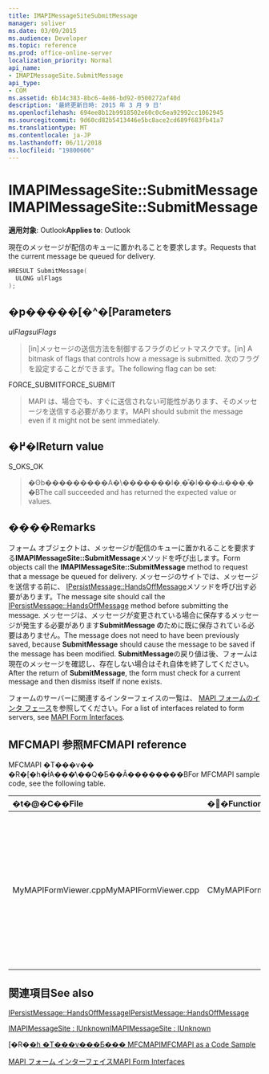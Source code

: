 ```yaml
---
title: IMAPIMessageSiteSubmitMessage
manager: soliver
ms.date: 03/09/2015
ms.audience: Developer
ms.topic: reference
ms.prod: office-online-server
localization_priority: Normal
api_name:
- IMAPIMessageSite.SubmitMessage
api_type:
- COM
ms.assetid: 6b14c383-8bc6-4e86-bd92-0500272af40d
description: '最終更新日時: 2015 年 3 月 9 日'
ms.openlocfilehash: 694ee8b12b9918502e60c0c6ea92992cc1062945
ms.sourcegitcommit: 9d60cd82b5413446e5bc8ace2cd689f683fb41a7
ms.translationtype: MT
ms.contentlocale: ja-JP
ms.lasthandoff: 06/11/2018
ms.locfileid: "19800606"
---
```

# <a name="imapimessagesitesubmitmessage"></a><span data-ttu-id="ac6b0-103">IMAPIMessageSite::SubmitMessage</span><span class="sxs-lookup"><span data-stu-id="ac6b0-103">IMAPIMessageSite::SubmitMessage</span></span>

  
  
<span data-ttu-id="ac6b0-104">**適用対象**: Outlook</span><span class="sxs-lookup"><span data-stu-id="ac6b0-104">**Applies to**: Outlook</span></span> 
  
<span data-ttu-id="ac6b0-105">現在のメッセージが配信のキューに置かれることを要求します。</span><span class="sxs-lookup"><span data-stu-id="ac6b0-105">Requests that the current message be queued for delivery.</span></span>
  
```cpp
HRESULT SubmitMessage(
  ULONG ulFlags
);
```

## <a name="parameters"></a><span data-ttu-id="ac6b0-106">�p�����[�^�[</span><span class="sxs-lookup"><span data-stu-id="ac6b0-106">Parameters</span></span>

 <span data-ttu-id="ac6b0-107">_ulFlags_</span><span class="sxs-lookup"><span data-stu-id="ac6b0-107">_ulFlags_</span></span>
  
> <span data-ttu-id="ac6b0-108">[in]メッセージの送信方法を制御するフラグのビットマスクです。</span><span class="sxs-lookup"><span data-stu-id="ac6b0-108">[in] A bitmask of flags that controls how a message is submitted.</span></span> <span data-ttu-id="ac6b0-109">次のフラグを設定することができます。</span><span class="sxs-lookup"><span data-stu-id="ac6b0-109">The following flag can be set:</span></span>
    
<span data-ttu-id="ac6b0-110">FORCE_SUBMIT</span><span class="sxs-lookup"><span data-stu-id="ac6b0-110">FORCE_SUBMIT</span></span> 
  
> <span data-ttu-id="ac6b0-111">MAPI は、場合でも、すぐに送信されない可能性があります、そのメッセージを送信する必要があります。</span><span class="sxs-lookup"><span data-stu-id="ac6b0-111">MAPI should submit the message even if it might not be sent immediately.</span></span>
    
## <a name="return-value"></a><span data-ttu-id="ac6b0-112">�߂�l</span><span class="sxs-lookup"><span data-stu-id="ac6b0-112">Return value</span></span>

<span data-ttu-id="ac6b0-113">S_OK</span><span class="sxs-lookup"><span data-stu-id="ac6b0-113">S_OK</span></span> 
  
> <span data-ttu-id="ac6b0-114">�ʘb���������A�\�������l�܂��͒l���Ԃ���܂��B</span><span class="sxs-lookup"><span data-stu-id="ac6b0-114">The call succeeded and has returned the expected value or values.</span></span>
    
## <a name="remarks"></a><span data-ttu-id="ac6b0-115">����</span><span class="sxs-lookup"><span data-stu-id="ac6b0-115">Remarks</span></span>

<span data-ttu-id="ac6b0-116">フォーム オブジェクトは、メッセージが配信のキューに置かれることを要求する**IMAPIMessageSite::SubmitMessage**メソッドを呼び出します。</span><span class="sxs-lookup"><span data-stu-id="ac6b0-116">Form objects call the **IMAPIMessageSite::SubmitMessage** method to request that a message be queued for delivery.</span></span> <span data-ttu-id="ac6b0-117">メッセージのサイトでは、メッセージを送信する前に、 [IPersistMessage::HandsOffMessage](ipersistmessage-handsoffmessage.md)メソッドを呼び出す必要があります。</span><span class="sxs-lookup"><span data-stu-id="ac6b0-117">The message site should call the [IPersistMessage::HandsOffMessage](ipersistmessage-handsoffmessage.md) method before submitting the message.</span></span> <span data-ttu-id="ac6b0-118">メッセージは、メッセージが変更されている場合に保存するメッセージが発生する必要があります**SubmitMessage の**ために既に保存されている必要はありません。</span><span class="sxs-lookup"><span data-stu-id="ac6b0-118">The message does not need to have been previously saved, because **SubmitMessage** should cause the message to be saved if the message has been modified.</span></span> <span data-ttu-id="ac6b0-119">**SubmitMessage**の戻り値は後、フォームは現在のメッセージを確認し、存在しない場合はそれ自体を終了してください。</span><span class="sxs-lookup"><span data-stu-id="ac6b0-119">After the return of **SubmitMessage**, the form must check for a current message and then dismiss itself if none exists.</span></span> 
  
<span data-ttu-id="ac6b0-120">フォームのサーバーに関連するインターフェイスの一覧は、 [MAPI フォームのインタ フェース](mapi-form-interfaces.md)を参照してください。</span><span class="sxs-lookup"><span data-stu-id="ac6b0-120">For a list of interfaces related to form servers, see [MAPI Form Interfaces](mapi-form-interfaces.md).</span></span>
  
## <a name="mfcmapi-reference"></a><span data-ttu-id="ac6b0-121">MFCMAPI 参照</span><span class="sxs-lookup"><span data-stu-id="ac6b0-121">MFCMAPI reference</span></span>

<span data-ttu-id="ac6b0-122">MFCMAPI �T���v�� �R�[�h�ł́A���̕\��Q�Ƃ��Ă��������B</span><span class="sxs-lookup"><span data-stu-id="ac6b0-122">For MFCMAPI sample code, see the following table.</span></span>
  
|<span data-ttu-id="ac6b0-123">**�t�@�C��**</span><span class="sxs-lookup"><span data-stu-id="ac6b0-123">**File**</span></span>|<span data-ttu-id="ac6b0-124">**�֐�**</span><span class="sxs-lookup"><span data-stu-id="ac6b0-124">**Function**</span></span>|<span data-ttu-id="ac6b0-125">**�R�����g**</span><span class="sxs-lookup"><span data-stu-id="ac6b0-125">**Comment**</span></span>|
|:-----|:-----|:-----|
|<span data-ttu-id="ac6b0-126">MyMAPIFormViewer.cpp</span><span class="sxs-lookup"><span data-stu-id="ac6b0-126">MyMAPIFormViewer.cpp</span></span>  <br/> |<span data-ttu-id="ac6b0-127">CMyMAPIFormViewer::SubmitMessage</span><span class="sxs-lookup"><span data-stu-id="ac6b0-127">CMyMAPIFormViewer::SubmitMessage</span></span>  <br/> |<span data-ttu-id="ac6b0-128">MFCMAPI では、 **IMAPIMessageSite::SubmitMessage**メソッドを使用してメッセージを保存します。</span><span class="sxs-lookup"><span data-stu-id="ac6b0-128">MFCMAPI uses the **IMAPIMessageSite::SubmitMessage** method to save the message.</span></span> <span data-ttu-id="ac6b0-129">最初に、 **IPersistMessage::HandsOffMessage**メソッドを呼び出すことと、 **SubmitMessage**を呼び出します。</span><span class="sxs-lookup"><span data-stu-id="ac6b0-129">First, it calls the **IPersistMessage::HandsOffMessage** method, and then it calls **SubmitMessage**.</span></span>  <br/> |
   
## <a name="see-also"></a><span data-ttu-id="ac6b0-130">関連項目</span><span class="sxs-lookup"><span data-stu-id="ac6b0-130">See also</span></span>



[<span data-ttu-id="ac6b0-131">IPersistMessage::HandsOffMessage</span><span class="sxs-lookup"><span data-stu-id="ac6b0-131">IPersistMessage::HandsOffMessage</span></span>](ipersistmessage-handsoffmessage.md)
  
[<span data-ttu-id="ac6b0-132">IMAPIMessageSite : IUnknown</span><span class="sxs-lookup"><span data-stu-id="ac6b0-132">IMAPIMessageSite : IUnknown</span></span>](imapimessagesiteiunknown.md)


<span data-ttu-id="ac6b0-133">[�R�[�h �T���v���Ƃ��� MFCMAPI](mfcmapi-as-a-code-sample.md)</span><span class="sxs-lookup"><span data-stu-id="ac6b0-133">[MFCMAPI as a Code Sample](mfcmapi-as-a-code-sample.md)</span></span>
  
[<span data-ttu-id="ac6b0-134">MAPI フォーム インターフェイス</span><span class="sxs-lookup"><span data-stu-id="ac6b0-134">MAPI Form Interfaces</span></span>](mapi-form-interfaces.md)

